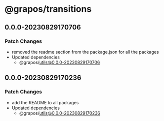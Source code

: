# @grapos/transitions

## 0.0.0-20230829170706

### Patch Changes

- removed the readme section from the package.json for all the packages
- Updated dependencies
  - @grapos/utils@0.0.0-20230829170706

## 0.0.0-20230829170236

### Patch Changes

- add the README to all packages
- Updated dependencies
  - @grapos/utils@0.0.0-20230829170236
